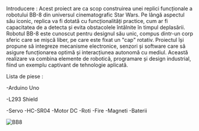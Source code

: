 Introducere :
Acest proiect are ca scop construirea unei replici funcționale a robotului BB-8 din universul cinematografic Star Wars. Pe lângă aspectul său iconic, replica va fi dotată cu funcționalități practice, cum ar fi capacitatea de a detecta și evita obstacolele întâlnite în timpul deplasării.
Robotul BB-8 este cunoscut pentru designul său unic, compus dintr-un corp sferic care se mișcă liber, pe care este fixat un "cap" rotativ. Proiectul își propune să integreze mecanisme electronice, senzori și software care să asigure funcționarea optimă și interacțiunea autonomă cu mediul. Această realizare va combina elemente de robotică, programare și design industrial, fiind un exemplu captivant de tehnologie aplicată.

Lista de piese :

-Arduino Uno 

-L293 Shield

-Servo
-HC-SR04
-Motor DC
-Roti
-Fire
-Magneti 
-Baterii

![BB8](https://github.com/user-attachments/assets/0251fe0e-a6a9-4fb1-9160-7d2d179cf6eb)


